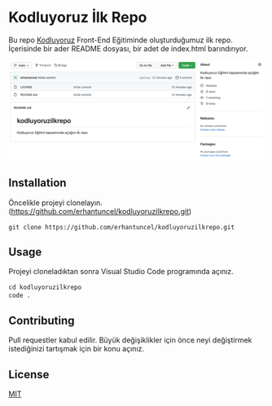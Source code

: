 # Kodluyoruz İlk Repo

Bu repo [Kodluyoruz](https://www.kodluyoruz.org) Front-End Eğitiminde oluşturduğumuz ilk repo. İçerisinde bir ader README dosyası, bir adet de index.html barındırıyor.

![Repository](figures/repository.png)

## Installation

Öncelikle projeyi clonelayın. (https://github.com/erhantuncel/kodluyoruzilkrepo.git)

```
git clone https://github.com/erhantuncel/kodluyoruzilkrepo.git
```

## Usage

Projeyi cloneladıktan sonra Visual Studio Code programında açınız.

```
cd kodluyoruzilkrepo
code .
```

## Contributing

Pull requestler kabul edilir. Büyük değişiklikler için önce neyi değiştirmek istediğinizi tartışmak için bir konu açınız.

## License 

[MIT](https://choosealicense.com/licenses/mit/)


